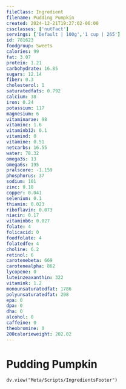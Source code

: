```yaml
---
fileClass: Ingredient
filename: Pudding Pumpkin
created: 2024-12-21T19:27:02-06:00
cssclasses: ['nutFact']
servings: ['Default | 100g','1 cup | 265']
id: 781623
foodgroup: Sweets
calories: 99
fat: 3.07
protein: 1.21
carbohydrate: 16.85
sugars: 12.14
fiber: 0.3
cholesterol: 1
saturatedfats: 0.792
calcium: 38
iron: 0.24
potassium: 117
magnesium: 6
vitaminarae: 98
vitaminc: 1.6
vitaminb12: 0.1
vitamind: 0
vitamine: 0.51
netcarbs: 16.55
water: 78.32
omega3s: 13
omega6s: 195
pralscore: -1.159
phosphorus: 37
sodium: 101
zinc: 0.18
copper: 0.041
selenium: 0.1
thiamin: 0.023
riboflavin: 0.073
niacin: 0.17
vitaminb6: 0.027
folate: 4
folicacid: 0
foodfolate: 4
folatedfe: 4
choline: 6.2
retinol: 6
carotenebeta: 669
carotenealpha: 862
lycopene: 0
luteinzeaxanthin: 322
vitamink: 1.2
monounsaturatedfat: 1786
polyunsaturatedfat: 208
epa: 0
dpa: 0
dha: 0
alcohol: 0
caffeine: 0
theobromine: 0
200calorieweight: 202.02
---
```


# Pudding Pumpkin

```dataviewjs
dv.view("Meta/Scripts/IngredientsFooter")
```
